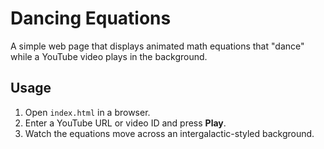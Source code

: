 # Dancing Equations

A simple web page that displays animated math equations that "dance" while a YouTube video plays in the background.

## Usage
1. Open `index.html` in a browser.
2. Enter a YouTube URL or video ID and press **Play**.
3. Watch the equations move across an intergalactic-styled background.

